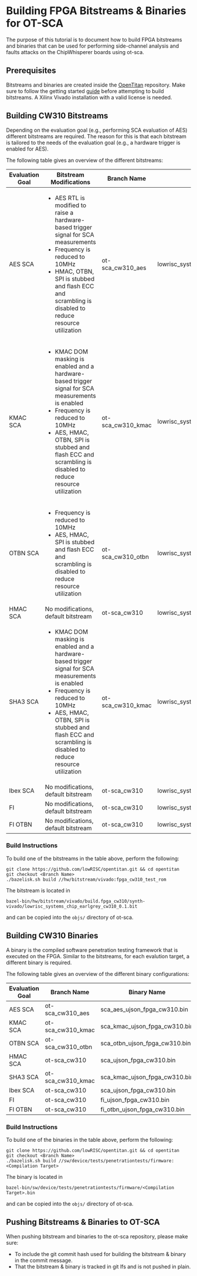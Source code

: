 # Building FPGA Bitstreams & Binaries for OT-SCA

The purpose of this tutorial is to document how to build FPGA bitstreams and binaries that can be used for performing side-channel analysis and faults attacks on the ChipWhisperer boards using ot-sca.

## Prerequisites

Bitstreams and binaries are created inside the [OpenTitan](https://github.com/lowRISC/OpenTitan) repository.
Make sure to follow the getting started [guide](https://opentitan.org/book/doc/getting_started/index.html) before attempting to build bitstreams.
A Xilinx Vivado installation with a valid license is needed.

## Building CW310 Bitstreams

Depending on the evaluation goal (e.g., performing SCA evaluation of AES) different bitstreams are required.
The reason for this is that each bitstream is tailored to the needs of the evaluation goal (e.g., a hardware trigger is enabled for AES).

The following table gives an overview of the different bitstreams:

| Evaluation Goal | Bitstream Modifications                                                                                                                                                                                                                                                  | Branch Name  | Bitstream Name                                             |
|-----------------|--------------------------------------------------------------------------------------------------------------------------------------------------------------------------------------------------------------------------------------------------------------------------|--------------|-------------------------------------------------|
| AES SCA         | <ul><li>AES RTL is modified to raise a hardware-based trigger signal for SCA measurements</li><li>Frequency is reduced to 10MHz</li><li>HMAC, OTBN, SPI is stubbed and flash ECC and scrambling is disabled to reduce resource utilization</li></ul>                     | ot-sca_cw310_aes   | lowrisc_systems_chip_earlgrey_cw310_0.1_aes.bit  |
| KMAC SCA        | <ul><li>KMAC DOM masking is enabled and a hardware-based trigger signal for SCA measurements is enabled</li><li>Frequency is reduced to 10MHz</li><li>AES, HMAC, OTBN, SPI is stubbed and flash ECC and scrambling is disabled to reduce resource utilization</li></ul>  | ot-sca_cw310_kmac  | lowrisc_systems_chip_earlgrey_cw310_0.1_kmac.bit |
| OTBN SCA        | <ul><li>Frequency is reduced to 10MHz</li><li>AES, HMAC, SPI is stubbed and flash ECC and scrambling is disabled to reduce resource utilization</li></ul> | ot-sca_cw310_otbn  | lowrisc_systems_chip_earlgrey_cw310_0.1_otbn.bit |
| HMAC SCA        | No modifications, default bitstream                                                                                                                                                                                                                                      | ot-sca_cw310       | lowrisc_systems_chip_earlgrey_cw310_0.1.bit      |
| SHA3 SCA        | <ul><li>KMAC DOM masking is enabled and a hardware-based trigger signal for SCA measurements is enabled</li><li>Frequency is reduced to 10MHz</li><li>AES, HMAC, OTBN, SPI is stubbed and flash ECC and scrambling is disabled to reduce resource utilization</li></ul>  | ot-sca_cw310_kmac  | lowrisc_systems_chip_earlgrey_cw310_0.1_kmac.bit |
| Ibex SCA        | No modifications, default bitstream                                                                                                                                                                                                                                      | ot-sca_cw310       | lowrisc_systems_chip_earlgrey_cw310_0.1.bit      |
| FI              | No modifications, default bitstream                                                                                                                                                                                                                                      | ot-sca_cw310       | lowrisc_systems_chip_earlgrey_cw310_0.1.bit      |
| FI OTBN         | No modifications, default bitstream                                                                                                                                                                                                                                      | ot-sca_cw310       | lowrisc_systems_chip_earlgrey_cw310_0.1.bit      |

### Build Instructions

To build one of the bitstreams in the table above, perform the following:

```console
git clone https://github.com/lowRISC/opentitan.git && cd opentitan
git checkout <Branch Name>
./bazelisk.sh build //hw/bitstream/vivado:fpga_cw310_test_rom
```

The bitstream is located in
```console
bazel-bin/hw/bitstream/vivado/build.fpga_cw310/synth-vivado/lowrisc_systems_chip_earlgrey_cw310_0.1.bit
```
and can be copied into the `objs/` directory of ot-sca.

## Building CW310 Binaries

A binary is the compiled software penetration testing framework that is executed on the FPGA.
Similar to the bitstreams, for each evalution target, a different binary is required.

The following table gives an overview of the different binary configurations:

| Evaluation Goal | Branch Name        | Binary Name                   | Compilation Target                       |
|-----------------|--------------------|-------------------------------|------------------------------------------|
| AES SCA         | ot-sca_cw310_aes   | sca_aes_ujson_fpga_cw310.bin  | pen_test_sca_fpga_cw310_test_rom         |
| KMAC SCA        | ot-sca_cw310_kmac  | sca_kmac_ujson_fpga_cw310.bin | pen_test_sca_fpga_cw310_test_rom         |
| OTBN SCA        | ot-sca_cw310_otbn  | sca_otbn_ujson_fpga_cw310.bin | pen_test_sca_fpga_cw310_test_rom         |
| HMAC SCA        | ot-sca_cw310       | sca_ujson_fpga_cw310.bin      | pen_test_sca_fpga_cw310_test_rom         |
| SHA3 SCA        | ot-sca_cw310_kmac  | sca_kmac_ujson_fpga_cw310.bin | pen_test_sca_fpga_cw310_test_rom         |
| Ibex SCA        | ot-sca_cw310       | sca_ujson_fpga_cw310.bin      | pen_test_sca_fpga_cw310_test_rom         |
| FI              | ot-sca_cw310       | fi_ujson_fpga_cw310.bin       | fpga_pentest_fi_fpga_cw310_test_rom      |
| FI OTBN         | ot-sca_cw310       | fi_otbn_ujson_fpga_cw310.bin  | fpga_pentest_fi_otbn_fpga_cw310_test_rom |

### Build Instructions

To build one of the binaries in the table above, perform the following:

```console
git clone https://github.com/lowRISC/opentitan.git && cd opentitan
git checkout <Branch Name>
./bazelisk.sh build //sw/device/tests/penetrationtests/firmware:<Compilation Target>
```

The binary is located in
```console
bazel-bin/sw/device/tests/penetrationtests/firmware/<Compilation Target>.bin
```
and can be copied into the `objs/` directory of ot-sca.

## Pushing Bitstreams & Binaries to OT-SCA

When pushing bitstream and binaries to the ot-sca repository, please make sure:
- To include the git commit hash used for building the bitstream & binary in the commit message.
- That the bitstream & binary is tracked in git lfs and is not pushed in plain.